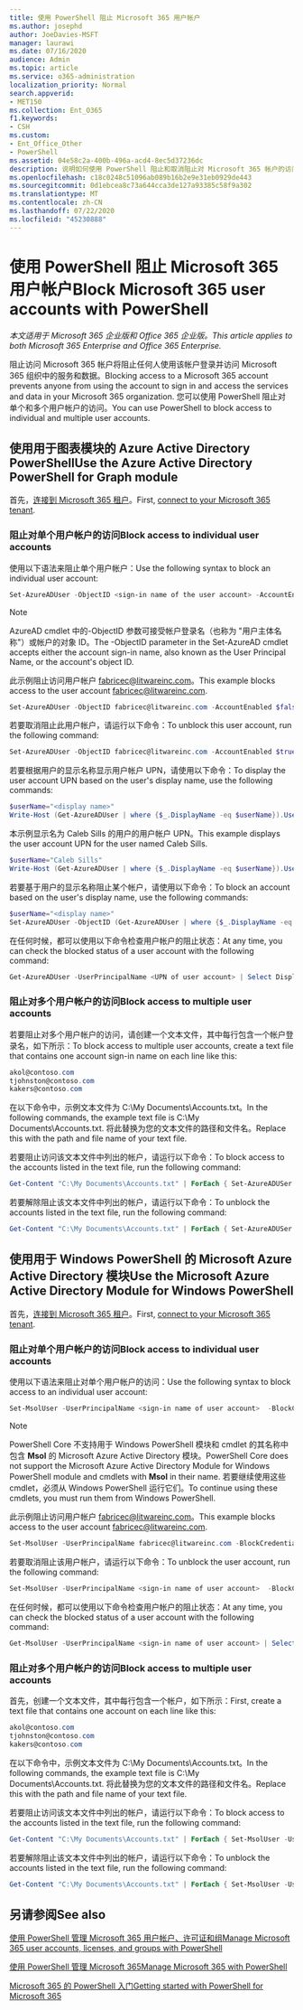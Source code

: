 ```yaml
---
title: 使用 PowerShell 阻止 Microsoft 365 用户帐户
ms.author: josephd
author: JoeDavies-MSFT
manager: laurawi
ms.date: 07/16/2020
audience: Admin
ms.topic: article
ms.service: o365-administration
localization_priority: Normal
search.appverid:
- MET150
ms.collection: Ent_O365
f1.keywords:
- CSH
ms.custom:
- Ent_Office_Other
- PowerShell
ms.assetid: 04e58c2a-400b-496a-acd4-8ec5d37236dc
description: 说明如何使用 PowerShell 阻止和取消阻止对 Microsoft 365 帐户的访问。
ms.openlocfilehash: c18c0248c51096ab089b16b2e9e31eb0929de443
ms.sourcegitcommit: 0d1ebcea8c73a644cca3de127a93385c58f9a302
ms.translationtype: MT
ms.contentlocale: zh-CN
ms.lasthandoff: 07/22/2020
ms.locfileid: "45230888"
---
```

# <a name="block-microsoft-365-user-accounts-with-powershell"></a><span data-ttu-id="fd988-103">使用 PowerShell 阻止 Microsoft 365 用户帐户</span><span class="sxs-lookup"><span data-stu-id="fd988-103">Block Microsoft 365 user accounts with PowerShell</span></span>

<span data-ttu-id="fd988-104">*本文适用于 Microsoft 365 企业版和 Office 365 企业版。*</span><span class="sxs-lookup"><span data-stu-id="fd988-104">*This article applies to both Microsoft 365 Enterprise and Office 365 Enterprise.*</span></span>

<span data-ttu-id="fd988-105">阻止访问 Microsoft 365 帐户将阻止任何人使用该帐户登录并访问 Microsoft 365 组织中的服务和数据。</span><span class="sxs-lookup"><span data-stu-id="fd988-105">Blocking access to a Microsoft 365 account prevents anyone from using the account to sign in and access the services and data in your Microsoft 365 organization.</span></span> <span data-ttu-id="fd988-106">您可以使用 PowerShell 阻止对单个和多个用户帐户的访问。</span><span class="sxs-lookup"><span data-stu-id="fd988-106">You can use PowerShell to block access to individual and multiple user accounts.</span></span>

## <a name="use-the-azure-active-directory-powershell-for-graph-module"></a><span data-ttu-id="fd988-107">使用用于图表模块的 Azure Active Directory PowerShell</span><span class="sxs-lookup"><span data-stu-id="fd988-107">Use the Azure Active Directory PowerShell for Graph module</span></span>

<span data-ttu-id="fd988-108">首先，[连接到 Microsoft 365 租户](connect-to-office-365-powershell.md#connect-with-the-azure-active-directory-powershell-for-graph-module)。</span><span class="sxs-lookup"><span data-stu-id="fd988-108">First, [connect to your Microsoft 365 tenant](connect-to-office-365-powershell.md#connect-with-the-azure-active-directory-powershell-for-graph-module).</span></span>
 
### <a name="block-access-to-individual-user-accounts"></a><span data-ttu-id="fd988-109">阻止对单个用户帐户的访问</span><span class="sxs-lookup"><span data-stu-id="fd988-109">Block access to individual user accounts</span></span>

<span data-ttu-id="fd988-110">使用以下语法来阻止单个用户帐户：</span><span class="sxs-lookup"><span data-stu-id="fd988-110">Use the following syntax to block an individual user account:</span></span>
  
```powershell
Set-AzureADUser -ObjectID <sign-in name of the user account> -AccountEnabled $false
```

> [!NOTE]
> <span data-ttu-id="fd988-111">AzureAD cmdlet 中的-ObjectID 参数可接受帐户登录名（也称为 "用户主体名称"）或帐户的对象 ID。</span><span class="sxs-lookup"><span data-stu-id="fd988-111">The -ObjectID parameter in the Set-AzureAD cmdlet accepts either the account sign-in name, also known as the User Principal Name, or the account's object ID.</span></span> 
  
<span data-ttu-id="fd988-112">此示例阻止访问用户帐户 fabricec@litwareinc.com。</span><span class="sxs-lookup"><span data-stu-id="fd988-112">This example blocks access to the user account fabricec@litwareinc.com.</span></span>
  
```powershell
Set-AzureADUser -ObjectID fabricec@litwareinc.com -AccountEnabled $false
```

<span data-ttu-id="fd988-113">若要取消阻止此用户帐户，请运行以下命令：</span><span class="sxs-lookup"><span data-stu-id="fd988-113">To unblock this user account, run the following command:</span></span>
  
```powershell
Set-AzureADUser -ObjectID fabricec@litwareinc.com -AccountEnabled $true
```

<span data-ttu-id="fd988-114">若要根据用户的显示名称显示用户帐户 UPN，请使用以下命令：</span><span class="sxs-lookup"><span data-stu-id="fd988-114">To display the user account UPN based on the user's display name, use the following commands:</span></span>
  
```powershell
$userName="<display name>"
Write-Host (Get-AzureADUser | where {$_.DisplayName -eq $userName}).UserPrincipalName

```

<span data-ttu-id="fd988-115">本示例显示名为 Caleb Sills 的用户的用户帐户 UPN。</span><span class="sxs-lookup"><span data-stu-id="fd988-115">This example displays the user account UPN for the user named Caleb Sills.</span></span>
  
```powershell
$userName="Caleb Sills"
Write-Host (Get-AzureADUser | where {$_.DisplayName -eq $userName}).UserPrincipalName
```

<span data-ttu-id="fd988-116">若要基于用户的显示名称阻止某个帐户，请使用以下命令：</span><span class="sxs-lookup"><span data-stu-id="fd988-116">To block an account based on the user's display name, use the following commands:</span></span>
  
```powershell
$userName="<display name>"
Set-AzureADUser -ObjectID (Get-AzureADUser | where {$_.DisplayName -eq $userName}).UserPrincipalName -AccountEnabled $false

```

<span data-ttu-id="fd988-117">在任何时候，都可以使用以下命令检查用户帐户的阻止状态：</span><span class="sxs-lookup"><span data-stu-id="fd988-117">At any time, you can check the blocked status of a user account with the following command:</span></span>
  
```powershell
Get-AzureADUser -UserPrincipalName <UPN of user account> | Select DisplayName,AccountEnabled
```

### <a name="block-access-to-multiple-user-accounts"></a><span data-ttu-id="fd988-118">阻止对多个用户帐户的访问</span><span class="sxs-lookup"><span data-stu-id="fd988-118">Block access to multiple user accounts</span></span>

<span data-ttu-id="fd988-119">若要阻止对多个用户帐户的访问，请创建一个文本文件，其中每行包含一个帐户登录名，如下所示：</span><span class="sxs-lookup"><span data-stu-id="fd988-119">To block access to multiple user accounts, create a text file that contains one account sign-in name on each line like this:</span></span>
    
  ```powershell
akol@contoso.com
tjohnston@contoso.com
kakers@contoso.com
  ```

<span data-ttu-id="fd988-120">在以下命令中，示例文本文件为 C:\My Documents\Accounts.txt。</span><span class="sxs-lookup"><span data-stu-id="fd988-120">In the following commands, the example text file is C:\My Documents\Accounts.txt.</span></span> <span data-ttu-id="fd988-121">将此替换为您的文本文件的路径和文件名。</span><span class="sxs-lookup"><span data-stu-id="fd988-121">Replace this with the path and file name of your text file.</span></span>
  
<span data-ttu-id="fd988-122">若要阻止访问该文本文件中列出的帐户，请运行以下命令：</span><span class="sxs-lookup"><span data-stu-id="fd988-122">To block access to the accounts listed in the text file, run the following command:</span></span>
    
```powershell
Get-Content "C:\My Documents\Accounts.txt" | ForEach { Set-AzureADUSer -ObjectID $_ -AccountEnabled $false }
```

<span data-ttu-id="fd988-123">若要解除阻止该文本文件中列出的帐户，请运行以下命令：</span><span class="sxs-lookup"><span data-stu-id="fd988-123">To unblock the accounts listed in the text file, run the following command:</span></span>
    
```powershell
Get-Content "C:\My Documents\Accounts.txt" | ForEach { Set-AzureADUSer -ObjectID $_ -AccountEnabled $true }
```

## <a name="use-the-microsoft-azure-active-directory-module-for-windows-powershell"></a><span data-ttu-id="fd988-124">使用用于 Windows PowerShell 的 Microsoft Azure Active Directory 模块</span><span class="sxs-lookup"><span data-stu-id="fd988-124">Use the Microsoft Azure Active Directory Module for Windows PowerShell</span></span>

<span data-ttu-id="fd988-125">首先，[连接到 Microsoft 365 租户](connect-to-office-365-powershell.md#connect-with-the-microsoft-azure-active-directory-module-for-windows-powershell)。</span><span class="sxs-lookup"><span data-stu-id="fd988-125">First, [connect to your Microsoft 365 tenant](connect-to-office-365-powershell.md#connect-with-the-microsoft-azure-active-directory-module-for-windows-powershell).</span></span>
    
### <a name="block-access-to-individual-user-accounts"></a><span data-ttu-id="fd988-126">阻止对单个用户帐户的访问</span><span class="sxs-lookup"><span data-stu-id="fd988-126">Block access to individual user accounts</span></span>

<span data-ttu-id="fd988-127">使用以下语法来阻止对单个用户帐户的访问：</span><span class="sxs-lookup"><span data-stu-id="fd988-127">Use the following syntax to block access to an individual user account:</span></span>
  
```powershell
Set-MsolUser -UserPrincipalName <sign-in name of user account>  -BlockCredential $true
```

>[!Note]
><span data-ttu-id="fd988-128">PowerShell Core 不支持用于 Windows PowerShell 模块和 cmdlet 的其名称中包含 **Msol** 的 Microsoft Azure Active Directory 模块。</span><span class="sxs-lookup"><span data-stu-id="fd988-128">PowerShell Core does not support the Microsoft Azure Active Directory Module for Windows PowerShell module and cmdlets with **Msol** in their name.</span></span> <span data-ttu-id="fd988-129">若要继续使用这些 cmdlet，必须从 Windows PowerShell 运行它们。</span><span class="sxs-lookup"><span data-stu-id="fd988-129">To continue using these cmdlets, you must run them from Windows PowerShell.</span></span>
>

<span data-ttu-id="fd988-130">此示例阻止访问用户帐户 fabricec@litwareinc.com。</span><span class="sxs-lookup"><span data-stu-id="fd988-130">This example blocks access to the user account fabricec@litwareinc.com.</span></span>
  
```powershell
Set-MsolUser -UserPrincipalName fabricec@litwareinc.com -BlockCredential $true
```

<span data-ttu-id="fd988-131">若要取消阻止该用户帐户，请运行以下命令：</span><span class="sxs-lookup"><span data-stu-id="fd988-131">To unblock the user account, run the following command:</span></span>
  
```powershell
Set-MsolUser -UserPrincipalName <sign-in name of user account>  -BlockCredential $false
```

<span data-ttu-id="fd988-132">在任何时候，都可以使用以下命令检查用户帐户的阻止状态：</span><span class="sxs-lookup"><span data-stu-id="fd988-132">At any time, you can check the blocked status of a user account with the following command:</span></span>
  
```powershell
Get-MsolUser -UserPrincipalName <sign-in name of user account> | Select DisplayName,BlockCredential
```

### <a name="block-access-to-multiple-user-accounts"></a><span data-ttu-id="fd988-133">阻止对多个用户帐户的访问</span><span class="sxs-lookup"><span data-stu-id="fd988-133">Block access to multiple user accounts</span></span>

<span data-ttu-id="fd988-134">首先，创建一个文本文件，其中每行包含一个帐户，如下所示：</span><span class="sxs-lookup"><span data-stu-id="fd988-134">First, create a text file that contains one account on each line like this:</span></span>
    
```powershell
akol@contoso.com
tjohnston@contoso.com
kakers@contoso.com
```

<span data-ttu-id="fd988-135">在以下命令中，示例文本文件为 C:\My Documents\Accounts.txt。</span><span class="sxs-lookup"><span data-stu-id="fd988-135">In the following commands, the example text file is C:\My Documents\Accounts.txt.</span></span> <span data-ttu-id="fd988-136">将此替换为您的文本文件的路径和文件名。</span><span class="sxs-lookup"><span data-stu-id="fd988-136">Replace this with the path and file name of your text file.</span></span>
    
<span data-ttu-id="fd988-137">若要阻止访问该文本文件中列出的帐户，请运行以下命令：</span><span class="sxs-lookup"><span data-stu-id="fd988-137">To block access to the accounts listed in the text file, run the following command:</span></span>
    
  ```powershell
  Get-Content "C:\My Documents\Accounts.txt" | ForEach { Set-MsolUser -UserPrincipalName $_ -BlockCredential $true }
  ```
<span data-ttu-id="fd988-138">若要解除阻止该文本文件中列出的帐户，请运行以下命令：</span><span class="sxs-lookup"><span data-stu-id="fd988-138">To unblock the accounts listed in the text file, run the following command:</span></span>
    
  ```powershell
  Get-Content "C:\My Documents\Accounts.txt" | ForEach { Set-MsolUser -UserPrincipalName $_ -BlockCredential $false }
  ```

## <a name="see-also"></a><span data-ttu-id="fd988-139">另请参阅</span><span class="sxs-lookup"><span data-stu-id="fd988-139">See also</span></span>

[<span data-ttu-id="fd988-140">使用 PowerShell 管理 Microsoft 365 用户帐户、许可证和组</span><span class="sxs-lookup"><span data-stu-id="fd988-140">Manage Microsoft 365 user accounts, licenses, and groups with PowerShell</span></span>](manage-user-accounts-and-licenses-with-office-365-powershell.md)
  
[<span data-ttu-id="fd988-141">使用 PowerShell 管理 Microsoft 365</span><span class="sxs-lookup"><span data-stu-id="fd988-141">Manage Microsoft 365 with PowerShell</span></span>](manage-office-365-with-office-365-powershell.md)
  
[<span data-ttu-id="fd988-142">Microsoft 365 的 PowerShell 入门</span><span class="sxs-lookup"><span data-stu-id="fd988-142">Getting started with PowerShell for Microsoft 365</span></span>](getting-started-with-office-365-powershell.md)
